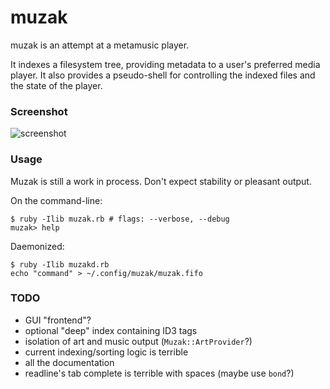 muzak
=====

muzak is an attempt at a metamusic player.

It indexes a filesystem tree, providing metadata to a user's preferred media
player. It also provides a pseudo-shell for controlling the indexed files
and the state of the player.

### Screenshot

![screenshot](https://sr.ht/A-oS.png)

### Usage

Muzak is still a work in process. Don't expect stability or pleasant output.

On the command-line:

```shell
$ ruby -Ilib muzak.rb # flags: --verbose, --debug
muzak> help
```

Daemonized:

```shell
$ ruby -Ilib muzakd.rb
echo "command" > ~/.config/muzak/muzak.fifo
```

### TODO

* GUI "frontend"?
* optional "deep" index containing ID3 tags
* isolation of art and music output (`Muzak::ArtProvider`?)
* current indexing/sorting logic is terrible
* all the documentation
* readline's tab complete is terrible with spaces (maybe use `bond`?)
